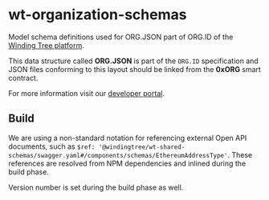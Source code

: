 # wt-organization-schemas
Model schema definitions used for ORG.JSON part of ORG.ID of the
[Winding Tree platform](https://windingtree.com/).


This data structure called **ORG.JSON** is part of the `ORG.ID` specification and JSON files
conforming to this layout should be linked from the **0xORG** smart contract.

For more information visit our [developer portal](https://developers.windingtree.com/).

## Build

We are using a non-standard notation for referencing external Open API documents,
such as `$ref: '@windingtree/wt-shared-schemas/swagger.yaml#/components/schemas/EthereumAddressType'`.
These references are resolved from NPM dependencies and inlined during the build phase.

Version number is set during the build phase as well.
